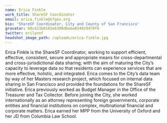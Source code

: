 ```yaml
---
name: Erica Finkle
work_title: ShareSF Coordinator
email: erica.finkle@sfgov.org
bio: 'ShareSF Coordinator, City and County of San Francisco'
gravatar: b0c421b0165eb300d6eba034029479f6
twitter: erilynnf
headshot_image_path: /uploads/erica-finkle.jpg
---
```



Erica Finkle is the ShareSF Coordinator, working to support efficient, effective, consistent, secure and appropriate means for cross-departmental and cross-jurisdictional data sharing; with the aim of maturing the City’s capacity to leverage data so that residents can experience services that are more effective, holistic, and integrated. Erica comes to the City’s data team by way of her Masters research project, which focused on internal data sharing in San Francisco and provided the foundations for the ShareSF initiative. Erica previously worked as Budget Manager in the Office of the Treasurer and Tax Collector. Before joining the City, she worked internationally as an attorney representing foreign governments, corporate entities and financial institutions on complex, multinational financial and corporate matters. Erica earned her MPP from the University of Oxford and her JD from Columbia Law School.